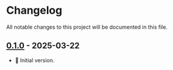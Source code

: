 # Changelog

All notable changes to this project will be documented in this file.

## [0.1.0] - 2025-03-22

- 🎉 Initial version.

[0.1.0]: https://github.com/halildurmus/lzf/releases/tag/v0.1.0
